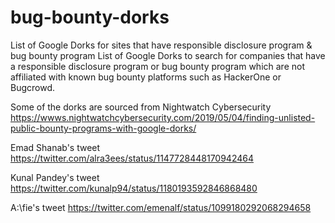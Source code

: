 # bug-bounty-dorks
List of Google Dorks for sites that have responsible disclosure program &amp; bug bounty program
List of Google Dorks to search for companies that have a responsible disclosure program or bug bounty program which are not affiliated with known bug bounty platforms such as HackerOne or Bugcrowd.

Some of the dorks are sourced from Nightwatch Cybersecurity https://wwws.nightwatchcybersecurity.com/2019/05/04/finding-unlisted-public-bounty-programs-with-google-dorks/

Emad Shanab's tweet https://twitter.com/alra3ees/status/1147728448170942464

Kunal Pandey's tweet https://twitter.com/kunalp94/status/1180193592846868480

A:\fie's tweet https://twitter.com/emenalf/status/1099180292068294658
